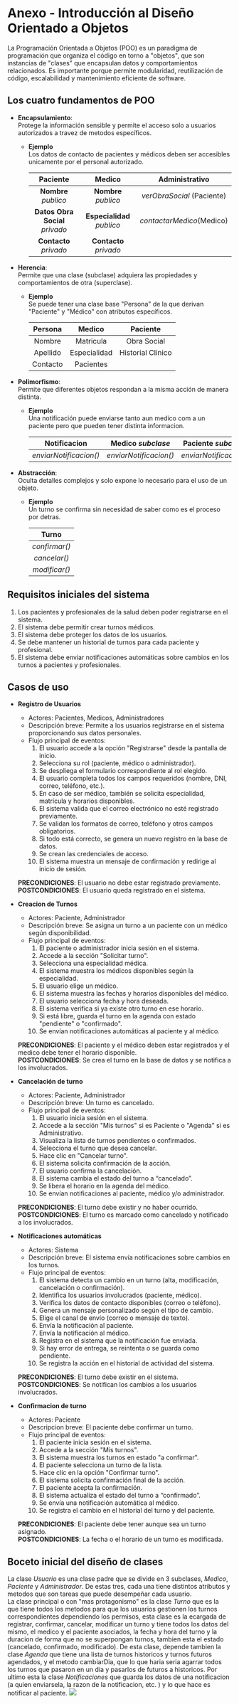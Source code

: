 # Anexo - Introducción al Diseño Orientado a Objetos

La Programación Orientada a Objetos (POO) es un paradigma de programación que organiza el código en torno a "objetos", que son instancias de "clases" que encapsulan datos y comportamientos relacionados. Es importante porque permite modularidad, reutilización de código, escalabilidad y mantenimiento eficiente de software.

## Los cuatro fundamentos de POO

* **Encapsulamiento**:  
Protege la información sensible y permite el acceso solo a usuarios autorizados a travez de metodos específicos.

    * **Ejemplo**  
    Los datos de contacto de pacientes y médicos deben ser accesibles unicamente por el personal autorizado.
    
        | Paciente | Medico | Administrativo |
        |:--------------------------------:|:--------------------------:|:-------------------------:|
        | **Nombre** _publico_             | **Nombre** _publico_       | _verObraSocial_ (Paciente) |
        | **Datos Obra Social** _privado_  | **Especialidad** _publico_ | _contactarMedico_(Medico) |
        | **Contacto** _privado_           | **Contacto** _privado_     |

* **Herencia**:  
Permite que una clase (subclase) adquiera las propiedades y comportamientos de otra (superclase).

    * **Ejemplo**  
     Se puede tener una clase base "Persona" de la que derivan "Paciente" y "Médico" con atributos específicos.

        | Persona | Medico | Paciente |
        |:---------:|:-----------:|:-----------------:|
        | Nombre   | Matricula    | Obra Social       |
        | Apellido | Especialidad | Historial Clinico |
        | Contacto | Pacientes    | 

* **Polimorfismo**:  
Permite que diferentes objetos respondan a la misma acción de manera distinta.

    * **Ejemplo**  
    Una notificación puede enviarse tanto aun medico com a un paciente pero que pueden tener distinta informacion.

        | Notificacion | Medico _subclase_ | Paciente _subclase_ |
        |:----------------------:|:----------------------:|:----------------------:|
        | _enviarNotificacion()_ | _enviarNotificacion()_ | _enviarNotificacion()_ |

* **Abstracción**:  
Oculta detalles complejos y solo expone lo necesario para el uso de un objeto.

    * **Ejemplo**  
     Un turno se confirma sin necesidad de saber como es el proceso por detras.

        | Turno |
        |:-------------:|
        | _confirmar()_ |
        | _cancelar()_  |
        | _modificar()_ |

## Requisitos iniciales del sistema

1. Los pacientes y profesionales de la salud deben poder registrarse en el sistema.
2. El sistema debe permitir crear turnos médicos.
3. El sistema debe proteger los datos de los usuarios.
4. Se debe mantener un historial de turnos para cada paciente y profesional.
5. El sistema debe enviar notificaciones automáticas sobre cambios en los turnos a pacientes y profesionales.

## Casos de uso

* **Registro de Usuarios**
    - Actores: Pacientes, Medicos, Administradores
    - Descripción breve: Permite a los usuarios registrarse en el sistema proporcionando sus datos personales.
    - Flujo principal de eventos:
        1. El usuario accede a la opción "Registrarse" desde la pantalla de inicio.
        2. Selecciona su rol (paciente, médico o administrador).
        3. Se despliega el formulario correspondiente al rol elegido.
        4. El usuario completa todos los campos requeridos (nombre, DNI, correo, teléfono, etc.).
        5. En caso de ser médico, también se solicita especialidad, matrícula y horarios disponibles.
        6. El sistema valida que el correo electrónico no esté registrado previamente.
        7. Se validan los formatos de correo, teléfono y otros campos obligatorios.
        8. Si todo está correcto, se genera un nuevo registro en la base de datos.
        9. Se crean las credenciales de acceso.
        10. El sistema muestra un mensaje de confirmación y redirige al inicio de sesión.

    **PRECONDICIONES**: El usuario no debe estar registrado previamente.  
    **POSTCONDICIONES**: El usuario queda registrado en el sistema.

* **Creacion de Turnos**
    - Actores: Paciente, Administrador
    - Descripción breve: Se asigna un turno a un paciente con un médico según disponibilidad.
    - Flujo principal de eventos:
        1. El paciente o administrador inicia sesión en el sistema.
        2. Accede a la sección "Solicitar turno".
        3. Selecciona una especialidad médica.
        4. El sistema muestra los médicos disponibles según la especialidad.
        5. El usuario elige un médico.
        6. El sistema muestra las fechas y horarios disponibles del médico.
        7. El usuario selecciona fecha y hora deseada.
        8. El sistema verifica si ya existe otro turno en ese horario.
        9. Si está libre, guarda el turno en la agenda con estado "pendiente" o "confirmado".
        10. Se envían notificaciones automáticas al paciente y al médico.
    
    **PRECONDICIONES**: El paciente y el médico deben estar registrados y el medico debe tener el horario disponible.  
    **POSTCONDICIONES**: Se crea el turno en la base de datos y se notifica a los involucrados.

* **Cancelación de turno**
    - Actores: Paciente, Administrador
    - Descripción breve: Un turno es cancelado.
    - Flujo principal de eventos:
        1. El usuario inicia sesión en el sistema.
        2. Accede a la sección "Mis turnos" si es Paciente o "Agenda" si es Administrativo.
        3. Visualiza la lista de turnos pendientes o confirmados.
        4. Selecciona el turno que desea cancelar.
        5. Hace clic en "Cancelar turno".
        6. El sistema solicita confirmación de la acción.
        7. El usuario confirma la cancelación.
        8. El sistema cambia el estado del turno a “cancelado”.
        9. Se libera el horario en la agenda del médico.
        10. Se envían notificaciones al paciente, médico y/o administrador.
    
    **PRECONDICIONES**: El turno debe existir y no haber ocurrido.  
    **POSTCONDICIONES**: El turno es marcado como cancelado y notificado a los involucrados.

* **Notificaciones automáticas**
    - Actores: Sistema
    - Descripción breve: El sistema envía notificaciones sobre cambios en los turnos.
    - Flujo principal de eventos:
        1. El sistema detecta un cambio en un turno (alta, modificación, cancelación o confirmación).
        2. Identifica los usuarios involucrados (paciente, médico).
        3. Verifica los datos de contacto disponibles (correo o teléfono).
        4. Genera un mensaje personalizado según el tipo de cambio.
        5. Elige el canal de envío (correo o mensaje de texto).
        6. Envía la notificación al paciente.
        7. Envía la notificación al médico.
        8. Registra en el sistema que la notificación fue enviada.
        9. Si hay error de entrega, se reintenta o se guarda como pendiente.
        10. Se registra la acción en el historial de actividad del sistema.

    **PRECONDICIONES**: El turno debe existir en el sistema.  
    **POSTCONDICIONES**: Se notifican los cambios a los usuarios involucrados.

* **Confirmacion de turno**
    - Actores: Paciente
    - Descripcion breve: El paciente debe confirmar un turno.
    - Flujo principal de eventos:
        1. El paciente inicia sesión en el sistema.
        2. Accede a la sección "Mis turnos".
        3. El sistema muestra los turnos en estado "a confirmar".
        4. El paciente selecciona un turno de la lista.
        5. Hace clic en la opción "Confirmar turno".
        6. El sistema solicita confirmación final de la acción.
        7. El paciente acepta la confirmación.
        8. El sistema actualiza el estado del turno a “confirmado”.
        9. Se envía una notificación automática al médico.
        10. Se registra el cambio en el historial del turno y del paciente.

    **PRECONDICIONES**: El paciente debe tener aunque sea un turno asignado.  
    **POSTCONDICIONES**: La fecha o el horario de un turno es modificada.

## Boceto inicial del diseño de clases
La clase _Usuario_ es una clase padre que se divide en 3 subclases, _Medico_, _Paciente_ y _Administrador_. De estas tres, cada una tiene distintos atributos y metodos que son tareas que puede desempeñar cada usuario.  
La clase principal o con "mas protagonismo" es la clase _Turno_ que es la que tiene todos los metodos para que los usuarios gestionen los turnos correspondientes dependiendo los permisos, esta clase es la ecargada de registrar, confirmar, cancelar, modificar un turno y tiene todos los datos del mismo, el medico y el paciente asociados, la fecha y hora del turno y la duracion de forma que no se superpongan turnos, tambien esta el estado (cancelado, confirmado, modificado). De esta clase, depende tambien la clase _Agenda_ que tiene una lista de turnos historicos y turnos futuros agendados, y el metodo cambiarDia, que lo que haria seria agarrar todos los turnos que pasaron en un dia y pasarlos de futuros a historicos. Por ultimo esta la clase _Notificaciones_ que guarda los datos de una notificacion (a quien enviarsela, la razon de la notificacion, etc. ) y lo que hace es notificar al paciente.
![](../imagenes/BocetoInicial.png)

